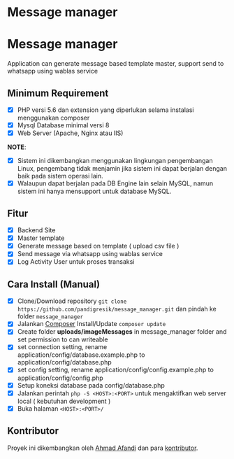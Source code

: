 # Message manager

# Message manager
Application can generate message based template master, support send to whatsapp using wablas service

## Minimum Requirement

- [x] PHP versi 5.6 dan extension yang diperlukan selama instalasi menggunakan composer
- [x] Mysql Database minimal versi 8
- [x] Web Server (Apache, Nginx atau IIS)

**NOTE**:

- [x] Sistem ini dikembangkan menggunakan lingkungan pengembangan Linux, pengembang tidak menjamin jika sistem ini dapat berjalan dengan baik pada sistem operasi lain.
- [x] Walaupun dapat berjalan pada DB Engine lain selain MySQL, namun sistem ini hanya mensupport untuk database MySQL.

## Fitur
- [x] Backend Site
- [x] Master template
- [x] Generate message based on template ( upload csv file )
- [x] Send message via whatsapp using wablas service
- [x] Log Activity User untuk proses transaksi

## Cara Install (Manual)

- [x] Clone/Download repository `git clone https://github.com/pandigresik/message_manager.git` dan pindah ke folder `message_manager`
- [x] Jalankan [Composer](https://getcomposer.org/download) Install/Update `composer update`
- [x] Create folder **uploads/imageMessages** in message_manager folder and set permission to can writeable
- [x] set connection setting, rename application/config/database.example.php to application/config/database.php
- [x] set config setting, rename application/config/config.example.php to application/config/config.php
- [x] Setup koneksi database pada config/database.php
- [x] Jalankan perintah `php -S <HOST>:<PORT>` untuk mengaktifkan web server local ( kebutuhan development )
- [x] Buka halaman `<HOST>:<PORT>/`

## Kontributor

Proyek ini dikembangkan oleh [Ahmad Afandi](https://github.com/pandigresik) dan para [kontributor](https://github.com/pandigresik/message_manager/graphs/contributors).
